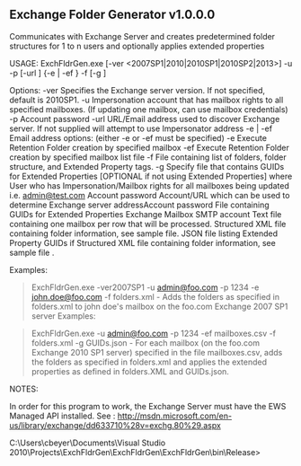 Exchange Folder Generator v1.0.0.0
----------------------------------------------------------------

Communicates with Exchange Server and creates predetermined folder structures for 1 to n users and optionally applies 
extended properties

USAGE:
        ExchFldrGen.exe [-ver <2007SP1|2010|2010SP1|2010SP2|2013>] -u <mailbox user> -p <password>
                [-url <AutoDiscover URL>] {-e <email address> | -ef <email address file>} -f <folder list file> 
                [-g <guid file>]

Options:
        -ver            Specifies the Exchange server version.  If not specified, default is 2010SP1.
        -u              Impersonation account that has mailbox rights to all specified mailboxes.
                        (If updating one mailbox, can use mailbox credentials)
        -p              Account password
        -url            URL/Email address used to discover Exchange server.  If not supplied will attempt to use Impersonator address
        -e | -ef        Email address options: (either -e or -ef must be specified)
                -e              Execute Retention Folder creation by specified mailbox
                -ef             Execute Retention Folder creation by specified mailbox list file
        -f              File containing list of folders, folder structure, and Extended Property tags.
        -g              Specify file that contains GUIDs for Extended Properties [OPTIONAL if not using Extended Properties]
where
        <mailbox user>  User who has Impersonation/Mailbox rights for all mailboxes being updated i.e. admin@test.com
        <password>      Account password
        <Auto URL>      Account/URL which can be used to determine Exchange server addressAccount password
        <GUIDfile>      File containing GUIDs for Extended Properties
        <email address> Exchange Mailbox SMTP account
        <email address file>    Text file containing one mailbox per row that will be processed.
        <folder list file>      Structured XML file containing folder information, see sample file.
        <guid file>     JSON file listing Extended Property GUIDs if Structured XML file containing folder information, see sample file
.

Examples:

> ExchFldrGen.exe -ver2007SP1 -u admin@foo.com -p 1234 -e john.doe@foo.com -f folders.xml
        - Adds the folders as specified in folders.xml to john doe's mailbox on the foo.com Exchange 2007 SP1 server
Examples:

> ExchFldrGen.exe -u admin@foo.com -p 1234 -ef mailboxes.csv -f folders.xml -g GUIDs.json
        - For each mailbox (on the foo.com Exchange 2010 SP1 server) specified in the file mailboxes.csv, adds the folders as
          specified in folders.xml and applies the extended properties as defined in folders.XML and GUIDs.json.

NOTES:

In order for this program to work, the Exchange Server must have the EWS Managed API installed.
See : http://msdn.microsoft.com/en-us/library/exchange/dd633710%28v=exchg.80%29.aspx

C:\Users\cbeyer\Documents\Visual Studio 2010\Projects\ExchFldrGen\ExchFldrGen\ExchFldrGen\bin\Release>
